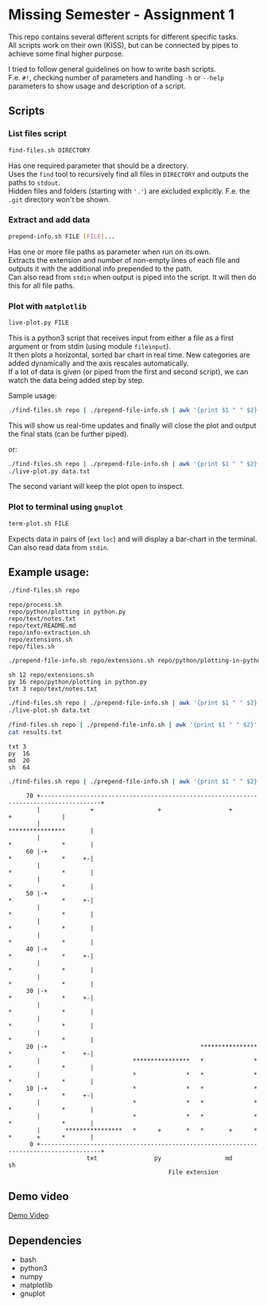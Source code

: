 # Missing Semester - Assignment 1

This repo contains several different scripts for different specific tasks.  
All scripts work on their own (KISS), but can be connected by pipes to achieve some final higher purpose.  

I tried to follow general guidelines on how to write bash scripts.  
F.e. `#!`, checking number of parameters and handling `-h` or `--help` parameters to show usage and description of a script.  

## Scripts

### List files script
```sh
find-files.sh DIRECTORY
```
Has one required parameter that should be a directory.  
Uses the `find` tool to recursively find all files in `DIRECTORY` and outputs the paths to `stdout`.  
Hidden files and folders (starting with `'.'`) are excluded explicitly. F.e. the `.git` directory won't be shown.

### Extract and add data

```sh
prepend-info.sh FILE [FILE]...
```
Has one or more file paths as parameter when run on its own.  
Extracts the extension and number of non-empty lines of each file and outputs it with the additional info prepended to the path.  
Can also read from `stdin` when output is piped into the script. It will then do this for all file paths.  

### Plot with `matplotlib`

```sh
live-plot.py FILE
```
This is a python3 script that receives input from either a file as a first argument or from stdin (using module `fileinput`).  
It then plots a horizontal, sorted bar chart in real time. New categories are added dynamically and the axis rescales automatically.  
If a lot of data is given (or piped from the first and second script), we can watch the data being added step by step.  

Sample usage:
```sh
./find-files.sh repo | ./prepend-file-info.sh | awk '{print $1 " " $2}' | ./live-plot.py
```
This will show us real-time updates and finally will close the plot and output the final stats (can be further piped).

or:

```sh
./find-files.sh repo | ./prepend-file-info.sh | awk '{print $1 " " $2}' > data.txt
./live-plot.py data.txt
```
The second variant will keep the plot open to inspect.

### Plot to terminal using `gnuplot`

```sh
term-plot.sh FILE
```
Expects data in pairs of (`ext` `loc`) and will display a bar-chart in the terminal.  
Can also read data from `stdin`.  

## Example usage:

```sh
./find-files.sh repo
```
```
repo/process.sh
repo/python/plotting in python.py
repo/text/notes.txt
repo/text/README.md
repo/info-extraction.sh
repo/extensions.sh
repo/files.sh
```

```sh
./prepend-file-info.sh repo/extensions.sh repo/python/plotting-in-python.py repo/text/notes.txt
```

```
sh 12 repo/extensions.sh
py 16 repo/python/plotting in python.py
txt 3 repo/text/notes.txt
```

```sh
./find-files.sh repo | ./prepend-file-info.sh | awk '{print $1 " " $2}' > data.txt
./live-plot.sh data.txt
```

```sh
/find-files.sh repo | ./prepend-file-info.sh | awk '{print $1 " " $2}' | ./live-plot.py > results.txt
cat results.txt
```

```
txt	3
py	16
md	20
sh	64
```

```sh
./find-files.sh repo | ./prepend-file-info.sh | awk '{print $1 " " $2}' | ./live-plot.py | ./term-plot.sh
```

```
     70 +---------------------------------------------------------------------------------------+   
        |              +                  +                   +                  +              |   
        |                                                                ****************       |   
        |                                                                *              *       |   
     60 |-+                                                              *              *     +-|   
        |                                                                *              *       |   
        |                                                                *              *       |   
     50 |-+                                                              *              *     +-|   
        |                                                                *              *       |   
        |                                                                *              *       |   
        |                                                                *              *       |   
     40 |-+                                                              *              *     +-|   
        |                                                                *              *       |   
        |                                                                *              *       |   
     30 |-+                                                              *              *     +-|   
        |                                                                *              *       |   
        |                                                                *              *       |   
        |                                                                *              *       |   
     20 |-+                                           ****************   *              *     +-|   
        |                          ****************   *              *   *              *       |   
        |                          *              *   *              *   *              *       |   
     10 |-+                        *              *   *              *   *              *     +-|   
        |                          *              *   *              *   *              *       |   
        |                          *              *   *              *   *              *       |   
        |       ****************   *      +       *   *       +      *   *       +      *       |   
      0 +---------------------------------------------------------------------------------------+   
                      txt                py                  md                 sh                  
                                             File extension                                  
```

## Demo video

[Demo Video](demo/demo.mp4)

## Dependencies
 - bash
 - python3
 - numpy
 - matplotlib
 - gnuplot
